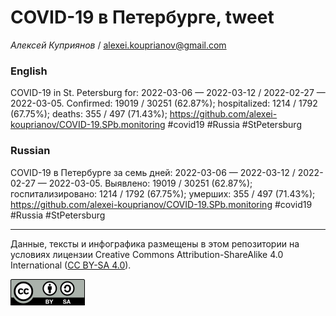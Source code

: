 COVID-19 в Петербурге, tweet
============================

*Алексей Куприянов* /
<a href="mailto:alexei.kouprianov@gmail.com" class="email">alexei.kouprianov@gmail.com</a>

### English

COVID-19 in St. Petersburg for: 2022-03-06 — 2022-03-12 / 2022-02-27 —
2022-03-05. Сonfirmed: 19019 / 30251 (62.87%); hospitalized: 1214 / 1792
(67.75%); deaths: 355 / 497 (71.43%);
<a href="https://github.com/alexei-kouprianov/COVID-19.SPb.monitoring" class="uri">https://github.com/alexei-kouprianov/COVID-19.SPb.monitoring</a>
\#covid19 \#Russia \#StPetersburg

### Russian

COVID-19 в Петербурге за семь дней: 2022-03-06 — 2022-03-12 / 2022-02-27
— 2022-03-05. Выявлено: 19019 / 30251 (62.87%); госпитализировано: 1214
/ 1792 (67.75%); умерших: 355 / 497 (71.43%);
<a href="https://github.com/alexei-kouprianov/COVID-19.SPb.monitoring" class="uri">https://github.com/alexei-kouprianov/COVID-19.SPb.monitoring</a>
\#covid19 \#Russia \#StPetersburg

------------------------------------------------------------------------

Данные, тексты и инфографика размещены в этом репозитории на условиях
лицензии Creative Commons Attribution-ShareAlike 4.0 International ([CC
BY-SA 4.0](https://creativecommons.org/licenses/by-sa/4.0/)).

![](../misc/CC-BY-SA-icon.png "CC-BY-SA")
